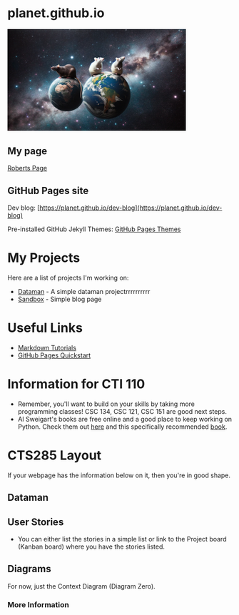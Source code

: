 # planet.github.io

<img src="RatPlanet.png" width="400"></img>

## My page

<a href="rat.md">Roberts Page</a>
## GitHub Pages site

Dev blog: [https://planet.github.io/dev-blog](https://planet.github.io/dev-blog)

Pre-installed GitHub Jekyll Themes: [GitHub Pages Themes](https://pages.github.com/themes/)

# My Projects
Here are a list of projects I'm working on:

- [Dataman](https://github.com/planet/dataman) - A simple dataman projectrrrrrrrrrr
- [ Sandbox](https://github.com/planet/blog) - Simple blog page

# Useful Links
- [Markdown Tutorials](https://www.w3schools.com/)
- [GitHub Pages Quickstart](https://pages.github.com)

# Information for CTI 110
- Remember, you'll want to build on your skills by taking more programming classes! CSC 134, CSC 121, CSC 151 are good next steps.
- Al Sweigart's books are free online and a good place to keep working on Python. Check them out [here](https://inventwithpython.com/) and this specifically recommended [book](https://inventwithpython.com/invent4thed/).

# CTS285 Layout
If your webpage has the information below on it, then you're in good shape.

## Dataman



## User Stories
- You can either list the stories in a simple list or link to the Project board (Kanban board) where you have the stories listed.

## Diagrams
For now, just the Context Diagram (Diagram Zero).

### More Information

